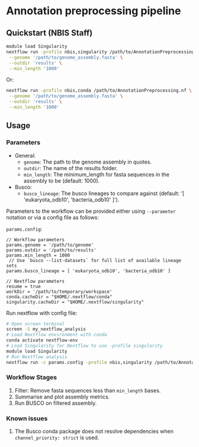# Annotation preprocessing pipeline

## Quickstart (NBIS Staff)

```bash
module load Singularity
nextflow run -profile nbis,singularity /path/to/AnnotationPreprocessing.nf \
 --genome '/path/to/genome_assembly.fasta' \
 --outdir 'results' \
 --min_length '1000'
```

Or:

```bash
nextflow run -profile nbis,conda /path/to/AnnotationPreprocessing.nf \
 --genome '/path/to/genome_assembly.fasta' \
 --outdir 'results' \
 --min_length '1000'
```

## Usage

### Parameters

- General:
  - `genome`: The path to the genome assembly in quotes.
  - `outdir`: The name of the results folder.
  - `min_length`: The minimum_length for fasta sequences in the assembly to be (default: 1000).
- Busco:
  - `busco_lineage`: The busco lineages to compare against (default: '[ 'eukaryota_odb10', 'bacteria_odb10' ]').

Parameters to the workflow can be provided either using `--parameter` notation or via a config file as follows:

`params.config`:

```
// Workflow parameters
params.genome = '/path/to/genome'
params.outdir = '/path/to/results'
params.min_length = 1000
 // Use `busco --list-datasets` for full list of available lineage sets
params.busco_lineage = [ 'eukaryota_odb10', 'bacteria_odb10' ]

// Nextflow parameters
resume = true
workDir = '/path/to/temporary/workspace'
conda.cacheDir = "$HOME/.nextflow/conda"
singularity.cacheDir = "$HOME/.nextflow/singularity"
```

Run nextflow with config file:

```bash
# Open screen terminal
screen -S my_nextflow_analysis
# Load Nextflow environment with conda
conda activate nextflow-env
# Load Singularity for Nextflow to use -profile singularity
module load Singularity
# Run Nextflow analysis
nextflow run -c params.config -profile nbis,singularity /path/to/AnnotationPreprocessing.nf
```

### Workflow Stages

1. Filter: Remove fasta sequences less than `min_length` bases.
2. Summarise and plot assembly metrics.
3. Run BUSCO on filtered assembly.

### Known issues

1. The Busco conda package does not resolve dependencies when `channel_priority: strict` is used.
